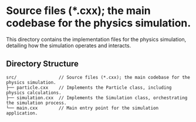 # Source files (*.cxx); the main codebase for the physics simulation.

This directory contains the implementation files for the physics simulation, detailing how the simulation operates and interacts.

## Directory Structure
```
src/                // Source files (*.cxx); the main codebase for the physics simulation.
├── particle.cxx    // Implements the Particle class, including physics calculations.
├── simulation.cxx  // Implements the Simulation class, orchestrating the simulation process.
└── main.cxx        // Main entry point for the simulation application.
```